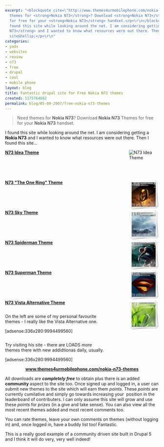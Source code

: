 ```yaml
---
excerpt: "<blockquote cite=\"http://www.themes4urmobilephone.com/nokia-n73-themes\">\r\n<p>Need
  themes for <strong>Nokia N73</strong>? Download <strong>Nokia N73</strong> Themes
  for free for your <strong>Nokia N73</strong> handset.</p>\r\n</blockquote>\r\n<p>I
  found this site while looking around the net. I am considering getting a <strong>Nokia
  N73</strong> and I wanted to know what resources were out there. Then I found this
  site&hellip;</p>\r\n"
categories:
- yads
- websites
- review
- n73
- free
- drupal
- cool
- mobile phone
layout: blog
title: Fantastic drupal site for Free Nokia N73 themes
created: 1175764682
permalink: blog/05-04-2007/free-nokia-n73-themes
---
```

<blockquote cite="http://www.themes4urmobilephone.com/nokia-n73-themes">
<p>Need themes for <strong>Nokia N73</strong>? Download <strong>Nokia N73</strong> Themes for free for your <strong>Nokia N73</strong> handset.</p>
</blockquote>
<p>I found this site while looking around the net. I am considering getting a <strong>Nokia N73</strong> and I wanted to know what resources were out there. Then I found this site&hellip;</p>
<!--break-->
<div class="theme_links">
<div style="clear: right;"><img width="98" height="98" style="float: right;" alt="N73 Idea Theme" src="http://www.thingy-ma-jig.co.uk/files/n73-idea.jpg" />
<p><a title="N73 Idea Theme" href="http://www.themes4urmobilephone.com/mobile-themes/n73-idea-p-sco-122"><strong>N73 Idea Theme</strong></a></p>
</div>
<div style="clear: right;"><img width="98" height="98" style="float: right;" alt="N75 &quot;The One Ring&quot; Theme" src="/sites/thingy-ma-jig.co.uk/files/n73-onering.jpg" />
<p><a title="N73 &quot;The One Ring&quot; Theme" href="http://www.themes4urmobilephone.com/mobile-themes/one-ring-nokia-n73-126"><strong>N73 &quot;The One Ring&quot; Theme</strong></a></p>
</div>
<div style="clear: right;"><img width="98" height="98" style="float: right;" alt="N73 Sky Theme" src="/sites/thingy-ma-jig.co.uk/files/n73-sky.jpg" />
<p><a title="N73 Sky Theme" href="http://www.themes4urmobilephone.com/mobile-themes/sky-nokia-n73-123"><strong>N73 Sky Theme</strong></a></p>
</div>
<div style="clear: right;"><img width="98" height="98" style="float: right;" alt="N73 Spiderman Theme" src="/sites/thingy-ma-jig.co.uk/files/n73-spiderman.jpg" />
<p><a title="N73 Spiderman Theme" href="http://www.themes4urmobilephone.com/mobile-themes/spider-man-nokia-n73-124"><strong>N73 Spiderman Theme</strong></a></p>
</div>
<div style="clear: right;"><img width="98" height="98" style="float: right;" alt="N73 Superman Theme" src="/sites/thingy-ma-jig.co.uk/files/n73-superman.jpg" />
<p><a title="N73 Superman Theme" href="http://www.themes4urmobilephone.com/mobile-themes/super-man-nokia-n73-125"><strong>N73 Superman Theme</strong></a></p>
</div>
<div style="clear: right;"><img width="98" height="98" style="float: right;" alt="N73 Vista Alternative" src="/sites/thingy-ma-jig.co.uk/files/n73-vista-alternativejpg.jpg" />
<p><a title="N73 Vista Alternative Theme" href="http://www.themes4urmobilephone.com/mobile-themes/vista-alternative-nokia-n80-134"><strong>N73 Vista Alternative Theme</strong></a></p>
</div>
</div>
<div style="float: left; width: 336px;">
<p>On the left are some of my personal favourite themes - I really like the Vista Alternative one.</p>
<p>[adsense:336x280:9994499560]</p>
</div>
<div style="float: left; width: 336px;">
<p>Try visiting his site - there are LOADS more themes there with new addidtionas daily, usually.</p>
<p>[adsense:336x280:9994499560]</p>
</div>
<p style="text-align: center; clear: both;"><strong><a href="http://www.themes4urmobilephone.com/nokia-n73-themes" title="Free themes for Nokia N73">www.themes4urmobilephone.com/nokia-n73-themes</a></strong></p>
<div style="float: right;">&nbsp;</div>
<p>All downloads are <strong><em>completely free</em></strong> to obtain plus there is an added <strong>community </strong>aspect to the site too. Once signed up and logged in, a user can submit new themes to the site which will earn them <em>points</em>. These <em>points </em>are currently cumilative and simply go towards increasing your&nbsp; position in the leaderboard of contributers. I can only assume this site will grow and use these <em>points</em> for <em>prizes</em> (in a give and take sense). You can also view all the most recent themes added and most recent comments too.</p>
<p>You can rate themes, leave your own comments on themes (without logging in) and, once logged in, have a buddy list too! Fantastic.</p>
<div style="padding: 0px 8px 0px 0px; float: right;"><script type="text/javascript">
digg_url = 'http://www.themes4urmobilephone.com/nokia-n73-themes';
digg_bgcolor = '#00468c';
</script> <script src="http://digg.com/tools/diggthis.js" type="text/javascript"></script></div>
<p>This is a really good example of a community driven site built in Drupal 5 and I think it will do very, very well indeed!</p>
